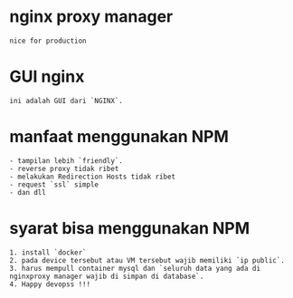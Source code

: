 # nginx proxy manager 
```
nice for production
```
# GUI nginx
```
ini adalah GUI dari `NGINX`.
```

# manfaat menggunakan NPM
```
- tampilan lebih `friendly`.
- reverse proxy tidak ribet
- melakukan Redirection Hosts tidak ribet
- request `ssl` simple
- dan dll
```

# syarat bisa menggunakan NPM
```
1. install `docker`
2. pada device tersebut atau VM tersebut wajib memiliki `ip public`.
3. harus mempull container mysql dan `seluruh data yang ada di nginxproxy manager wajib di simpan di database`.
4. Happy devopss !!!
```
